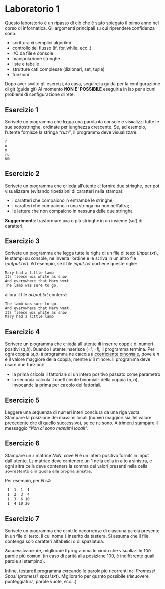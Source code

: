 # Laboratorio 1
Questo laboratorio è un ripasso di ciò che è stato spiegato il primo anno nel corso di informatica.
Gli argomenti principali su cui riprendere confidenza sono:
- scrittura di semplici algoritmi
- controllo del flusso (if, for, while, ecc..)
- I/O da file e console
- manipolazione stringhe
- liste e tabelle
- strutture dati complesse (dizionari, set, tuple)
- funzioni

Dopo aver svolto gli esercizi, da casa, seguire la guida per la configurazione di git (guida git)
Al momento **NON E' POSSIBILE** eseguirla in lab per alcuni problemi di configurazione di rete.

## Esercizio 1
Scrivete un programma che legga una parola da console e visualizzi tutte le sue sottostringhe,
ordinate per lunghezza crescente.
Se, ad esempio, l’utente fornisce la stringa *“rum”*, il programma deve visualizzare:
```
r
u
m
ru
um
```

## Esercizio 2
Scrivete un programma che chieda all’utente di fornire due stringhe, per poi
visualizzare (evitando ripetizioni di caratteri nella stampa):
- i caratteri che compaiono in entrambe le stringhe;
- i caratteri che compaiono in una stringa ma non nell’altra;
- le lettere che non compaiono in nessuna delle due stringhe.

**Suggerimento**: trasformare una o più stringhe in un insieme (*set*) di caratteri.

## Esercizio 3
Scrivete un programma che legga tutte le righe di un file di testo (*input.txt*), le stampi su console, ne
inverta l’ordine e le scriva in un altro file (*output.txt*). Ad esempio, se il file *input.txt*
contiene queste righe:
```
Mary had a little lamb
Its fleece was white as snow
And everywhere that Mary went
The lamb was sure to go.
```
allora il file *output.txt* conterrà:
```
The lamb was sure to go.
And everywhere that Mary went
Its fleece was white as snow
Mary had a little lamb
```

## Esercizio 4
Scrivere un programma che chieda all'utente di inserire coppie di numeri positivi (*a*,*b*).
Quando l'utente inserisce (*-1*, *-1*), il programma termina.
Per ogni coppia (*a*,*b*) il programma ne calcola il [coefficiente binomiale](https://it.wikipedia.org/wiki/Coefficiente_binomiale),
dove è *n* è il valore maggiore della coppia, mentre *k* il minore.
Il programma deve usare due funzioni:
- la prima calcola il fattoriale di un intero positivo passato come parametro
- la seconda calcola il coefficiente binomiale della coppia (*a*, *b*), invocando la prima per calcolo dei fattoriali.


## Esercizio 5
Leggere una sequenza di numeri interi conclusa da una riga vuota.
Stampare la posizione dei massimi locali (numeri maggiori sia del valore precedente che di quello successivo),
se ce ne sono.
Altrimenti stampare il messaggio *“Non ci sono massimi locali”.*

## Esercizio 6
Stampare un a matrice *NxN*, dove *N* è un intero positivo fornito in input dall'utente.
La matrice deve contenere un 1 nella cella in alto a sinistra,
e ogni altra cella deve contenere la somma dei valori presenti nella cella sovrastante e in quella alla propria sinistra.

Per esempio, per *N=4*:

```bash
 1  1  1  1
 1  2  3  4
 1  3  6 10
 1  4 10 20
```


## Esercizio 7
Scrivete un programma che conti le occorrenze di ciascuna parola presente in un
file di testo, il cui nome è inserito da tastiera. Si assuma che il file contenga solo
caratteri alfabetici o di spaziatura.

Successivamente, migliorate il programma in
modo che visualizzi le 100 parole più comuni (in caso di parità alla posizione 100, è
indifferente quali parole si stampino).

Infine, testare il programma cercando le parole più ricorrenti nei *Promessi Sposi* (*promessi_sposi.txt*).
Migliorarlo per quanto possibile (rimuovere punteggiatura, parole vuote, ecc...)



